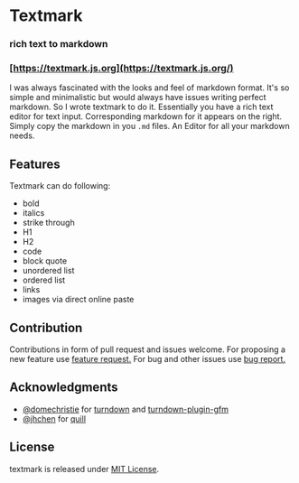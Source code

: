 # Textmark
### rich text to markdown
### [https://textmark.js.org](https://textmark.js.org/) 

I was always fascinated with the looks and feel of markdown format. It's so simple and minimalistic but would always have issues writing perfect markdown. So I wrote textmark to do it. Essentially you have a rich text editor for text input. Corresponding markdown for it appears on the right. Simply copy the markdown in you `.md` files. An Editor for all your markdown needs.

## Features

Textmark can do following:

*   bold
*   italics
*   strike through
*   H1
*   H2
*   code
*   block quote
*   unordered list
*   ordered list
*   links
*   images via direct online paste


## Contribution  

Contributions in form of pull request and issues welcome. For proposing a new feature use [feature request.](https://github.com/sahilister/textmark/issues/new?assignees=&labels=&template=feature_request.md&title=)  For bug and other issues use [bug report.](https://github.com/sahilister/textmark/issues/new?assignees=&labels=&template=bug_report.md&title=)


## Acknowledgments

*  [@domechristie](https://github.com/domchristie) for [turndown](https://github.com/domchristie/turndown) and [turndown-plugin-gfm](https://github.com/domchristie/turndown-plugin-gfm)
*  [@jhchen](https://github.com/jhchen) for [quill](https://github.com/quilljs/quill)


## License  
textmark is released under [MIT License](https://github.com/sahilister/textmark/blob/master/LICENSE).
